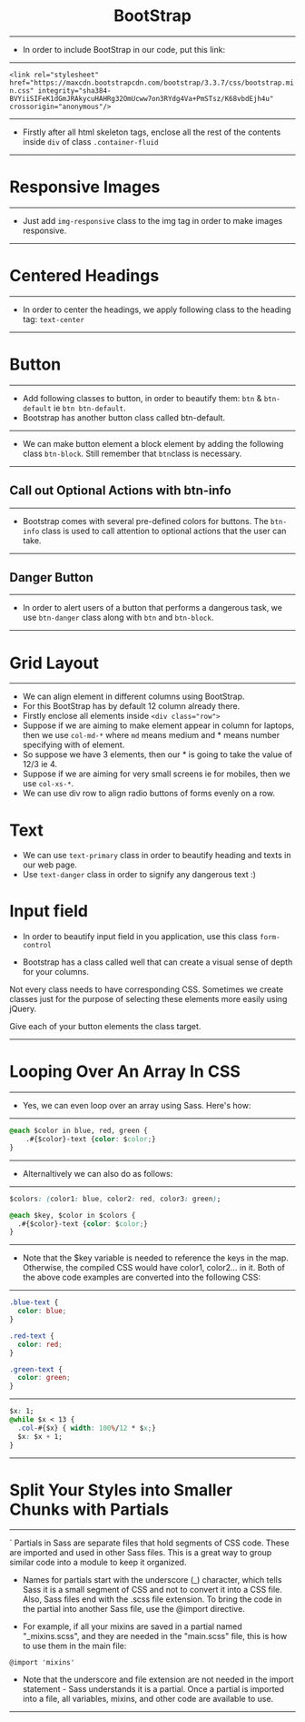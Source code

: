 <h1 align="center">BootStrap</h1>

<hr>

- In order to include BootStrap in our code, put this link:

<hr>

`<link rel="stylesheet" href="https://maxcdn.bootstrapcdn.com/bootstrap/3.3.7/css/bootstrap.min.css" integrity="sha384-BVYiiSIFeK1dGmJRAkycuHAHRg32OmUcww7on3RYdg4Va+PmSTsz/K68vbdEjh4u" crossorigin="anonymous"/>`

<hr>

- Firstly after all html skeleton tags, enclose all the rest of the contents inside `div` of class `.container-fluid`

<hr>

# Responsive Images

<hr>

- Just add `img-responsive` class to the img tag in order to make images responsive.

<hr>

# Centered Headings

<hr>

- In order to center the headings, we apply following class to the heading tag: `text-center`

<hr>

# Button

<hr>

- Add following classes to button, in order to beautify them: `btn` & `btn-default` ie `btn btn-default`.
- Bootstrap has another button class called btn-default.

<hr>

- We can make button element a block element by adding the following class `btn-block`. Still remember that `btn`class is necessary.

<hr>

## Call out Optional Actions with btn-info

<hr>

- Bootstrap comes with several pre-defined colors for buttons. The `btn-info` class is used to call attention to optional actions that the user can take.

<hr>

## Danger Button

<hr>

- In order to alert users of a button that performs a dangerous task, we use `btn-danger` class along with `btn`  and `btn-block`.

<hr>

# Grid Layout

<hr>

- We can align element in different columns using BootStrap.
- For this BootStrap has by default 12 column already there.
- Firstly enclose all elements inside `<div class="row">`
- Suppose if we are aiming to make element appear in column for laptops, then we use `col-md-*` where `md` means medium and * means number specifying with of element.
- So suppose we have 3 elements, then our * is going to take the value of 12/3 ie 4.
- Suppose if we are aiming for very small screens ie for mobiles, then we use `col-xs-*`.
- We can use div row to align radio buttons of forms evenly on a row.

# Text

- We can use `text-primary` class in order to beautify heading and texts in our web page.
- Use `text-danger` class in order to signify any dangerous text :)


# Input field

- In order to beautify input field in you application, use this class `form-control`

- Bootstrap has a class called well that can create a visual sense of depth for your columns.

Not every class needs to have corresponding CSS. Sometimes we create classes just for the purpose of selecting these elements more easily using jQuery.

Give each of your button elements the class target.

<hr>

# Looping Over An Array In CSS

<hr>

- Yes, we can even loop over an array using Sass. Here's how:

<hr>

```css
@each $color in blue, red, green {
    .#{$color}-text {color: $color;}
}
```

<hr>

- Alternaltively we can also do as follows:

<hr>

```css
$colors: (color1: blue, color2: red, color3: green);

@each $key, $color in $colors {
  .#{$color}-text {color: $color;}
}
```

<hr>

- Note that the $key variable is needed to reference the keys in the map. Otherwise, the compiled CSS would have color1, color2... in it. Both of the above code examples are converted into the following CSS:

<hr>

```css
.blue-text {
  color: blue;
}

.red-text {
  color: red;
}

.green-text {
  color: green;
}
```

<hr>

```css
$x: 1;
@while $x < 13 {
  .col-#{$x} { width: 100%/12 * $x;}
  $x: $x + 1;
}
```

<hr>

# Split Your Styles into Smaller Chunks with Partials

<hr>

` Partials in Sass are separate files that hold segments of CSS code. These are imported and used in other Sass files. This is a great way to group similar code into a module to keep it organized.

- Names for partials start with the underscore (_) character, which tells Sass it is a small segment of CSS and not to convert it into a CSS file. Also, Sass files end with the .scss file extension. To bring the code in the partial into another Sass file, use the @import directive.

- For example, if all your mixins are saved in a partial named "_mixins.scss", and they are needed in the "main.scss" file, this is how to use them in the main file:

`@import 'mixins'`

- Note that the underscore and file extension are not needed in the import statement - Sass understands it is a partial. Once a partial is imported into a file, all variables, mixins, and other code are available to use.

<hr>

